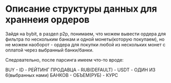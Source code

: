 # Описание структуры данных для храннеия ордеров

Зайдя на bybit, в раздел p2p, понимаем, что можем вывести ордера для фильтра по нескольким банкам и одной монеты(которую покупаем), но не можем наоборот - ордера для покупки любой из нескольких монет с оплатой через выбранный банки/банки.

Следовательно, после парсинга имеем что-то вроде:

BUY - ID - РЕЙТИНГ ПРОДАВЦА - RUB(DEFAULT) - USDT - ОДИН ИЗ 6(выбранных нами) БАНКОВ - ОБЪЕМ(РУБ) - КУРС

